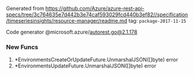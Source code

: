 Generated from https://github.com/Azure/azure-rest-api-specs/tree/3c764635e7d442b3e74caf593029fcd440b3ef82//specification/timeseriesinsights/resource-manager/readme.md tag: `package-2017-11-15`

Code generator @microsoft.azure/autorest.go@2.1.178


### New Funcs

1. *EnvironmentsCreateOrUpdateFuture.UnmarshalJSON([]byte) error
1. *EnvironmentsUpdateFuture.UnmarshalJSON([]byte) error

